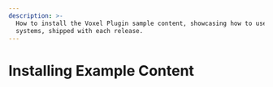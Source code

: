 ```yaml
---
description: >-
  How to install the Voxel Plugin sample content, showcasing how to use plugin
  systems, shipped with each release.
---
```


# Installing Example Content

